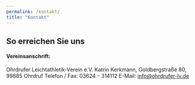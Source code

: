 ```yaml
---
permalink: /kontakt/
title: "Kontakt"
---
```


## So erreichen Sie uns

#### Vereinsanschrift:
Ohrdrufer Leichtathletik-Verein e.V.
Katrin Kerkmann, Goldbergstraße 80, 99885 Ohrdruf
Telefon / Fax: 03624 – 314112
E-Mail: info@ohrdrufer-lv.de

